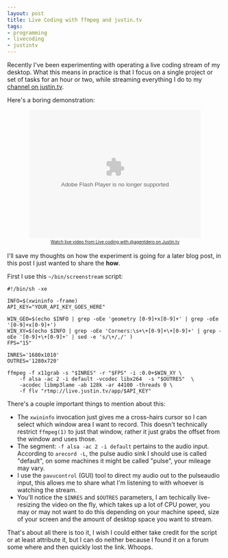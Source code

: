 ```yaml
---
layout: post
title: Live Coding with ffmpeg and justin.tv
tags:
- programming
- livecoding
- justintv
---
```


Recently I've been experimenting with operating a live coding stream of my
desktop. What this means in practice is that I focus on a single project or set
of tasks for an hour or two, while streaming everything I do to my [channel on
justin.tv](http://justin.tv/agentdero).


Here's a boring demonstration:

<center>
<object type="application/x-shockwave-flash" height="300" width="400" id="clip_embed_player_flash" data="http://www.justin.tv/widgets/archive_embed_player.swf" bgcolor="#000000"><param name="movie" value="http://www.justin.tv/widgets/archive_embed_player.swf" /><param name="allowScriptAccess" value="always" /><param name="allowNetworking" value="all" /><param name="allowFullScreen" value="true" /><param name="flashvars" value="auto_play=false&start_volume=25&title=Demonstration of live coding&channel=agentdero&archive_id=313873687" /></object><br /><a href="http://www.justin.tv/agentdero#r=-rid-&amp;s=em" class="trk" style="padding:2px 0px 4px; display:block; width: 320px; font-weight:normal; font-size:10px; text-decoration:underline; text-align:center;">Watch live video from Live coding with @agentdero on Justin.tv</a>
</center>

I'll save my thoughts on how the experiment is going for a later blog post, in
this post I just wanted to share the **how**.


First I use this `~/bin/screenstream` script:

    #!/bin/sh -xe

    INFO=$(xwininfo -frame)
    API_KEY="YOUR_API_KEY_GOES_HERE"

    WIN_GEO=$(echo $INFO | grep -oEe 'geometry [0-9]+x[0-9]+' | grep -oEe '[0-9]+x[0-9]+')
    WIN_XY=$(echo $INFO | grep -oEe 'Corners:\s+\+[0-9]+\+[0-9]+' | grep -oEe '[0-9]+\+[0-9]+' | sed -e 's/\+/,/' )
    FPS="15"

    INRES='1680x1010'
    OUTRES='1280x720'

    ffmpeg -f x11grab -s "$INRES" -r "$FPS" -i :0.0+$WIN_XY \
        -f alsa -ac 2 -i default -vcodec libx264  -s "$OUTRES"  \
        -acodec libmp3lame -ab 128k -ar 44100 -threads 0 \
        -f flv "rtmp://live.justin.tv/app/$API_KEY"

There's a couple important things to mention about this:

* The `xwininfo` invocation just gives me a cross-hairs cursor so I can select which window area I want to record. This doesn't technically restrict `ffmpeg(1)` to just that window, rather it just grabs the offset from the window and uses those.
* The segment: `-f alsa -ac 2 -i default` pertains to the audio input. According to `arecord -L`, the pulse audio sink I should use is called "default", on some machines it might be called "pulse", your mileage may vary.
* I use the `pavucontrol` (GUI) tool to direct my audio out to the pulseaudio input, this allows me to share what I'm listening to with whoever is watching the stream.
* You'll notice the `$INRES` and `$OUTRES` parameters, I am techically live-resizing the video on the fly, which takes up a lot of CPU power, you may or may not want to do this depending on your machine speed, size of your screen and the amount of desktop space you want to stream.


That's about all there is too it, I wish I could either take credit for the
script or at least attribute it, but I can do neither because I found it on a
forum some where and then quickly lost the link. Whoops.
